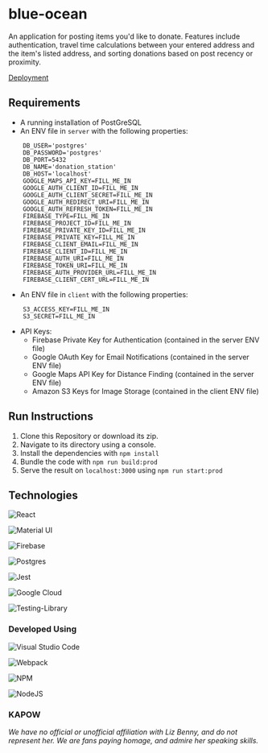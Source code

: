 # blue-ocean

An application for posting items you'd like to donate. Features include authentication, travel time calculations between your entered address and the item's listed address, and sorting donations based on post recency or proximity.

[Deployment](https://adb-blue-ocean.herokuapp.com/)

## Requirements

- A running installation of PostGreSQL
- An ENV file in `server` with the following properties:
```
	DB_USER='postgres'
	DB_PASSWORD='postgres'
	DB_PORT=5432
	DB_NAME='donation_station'
	DB_HOST='localhost'
	GOOGLE_MAPS_API_KEY=FILL_ME_IN
	GOOGLE_AUTH_CLIENT_ID=FILL_ME_IN
	GOOGLE_AUTH_CLIENT_SECRET=FILL_ME_IN
	GOOGLE_AUTH_REDIRECT_URI=FILL_ME_IN
	GOOGLE_AUTH_REFRESH_TOKEN=FILL_ME_IN
	FIREBASE_TYPE=FILL_ME_IN
	FIREBASE_PROJECT_ID=FILL_ME_IN
	FIREBASE_PRIVATE_KEY_ID=FILL_ME_IN
	FIREBASE_PRIVATE_KEY=FILL_ME_IN
	FIREBASE_CLIENT_EMAIL=FILL_ME_IN
	FIREBASE_CLIENT_ID=FILL_ME_IN
	FIREBASE_AUTH_URI=FILL_ME_IN
	FIREBASE_TOKEN_URI=FILL_ME_IN
	FIREBASE_AUTH_PROVIDER_URL=FILL_ME_IN
	FIREBASE_CLIENT_CERT_URL=FILL_ME_IN
```
- An ENV file in `client` with the following properties:
```
	S3_ACCESS_KEY=FILL_ME_IN
	S3_SECRET=FILL_ME_IN
```
- API Keys:
  - Firebase Private Key for Authentication (contained in the server ENV file)
  - Google OAuth Key for Email Notifications (contained in the server ENV file)
  - Google Maps API Key for Distance Finding (contained in the server ENV file)
  - Amazon S3 Keys for Image Storage (contained in the client ENV file)

## Run Instructions

1. Clone this Repository or download its zip.
2. Navigate to its directory using a console.
3. Install the dependencies with `npm install`
4. Bundle the code with `npm run build:prod`
5. Serve the result on `localhost:3000` using `npm run start:prod`

## Technologies

![React](https://img.shields.io/badge/react-%2320232a.svg?style=for-the-badge&logo=react&logoColor=%2361DAFB)

![Material UI](https://img.shields.io/badge/materialui-%230081CB.svg?style=for-the-badge&logo=material-ui&logoColor=white)

![Firebase](https://img.shields.io/badge/firebase-%23039BE5.svg?style=for-the-badge&logo=firebase)

![Postgres](https://img.shields.io/badge/postgres-%23316192.svg?style=for-the-badge&logo=postgresql&logoColor=white)

![Jest](https://img.shields.io/badge/-jest-%23C21325?style=for-the-badge&logo=jest&logoColor=white)

![Google Cloud](https://img.shields.io/badge/GoogleCloud-%234285F4.svg?style=for-the-badge&logo=google-cloud&logoColor=white)

![Testing-Library](https://img.shields.io/badge/-TestingLibrary-%23E33332?style=for-the-badge&logo=testing-library&logoColor=white)

### Developed Using

![Visual Studio Code](https://img.shields.io/badge/Visual%20Studio%20Code-0078d7.svg?style=for-the-badge&logo=visual-studio-code&logoColor=white)

![Webpack](https://img.shields.io/badge/webpack-%238DD6F9.svg?style=for-the-badge&logo=webpack&logoColor=black)

![NPM](https://img.shields.io/badge/NPM-%23000000.svg?style=for-the-badge&logo=npm&logoColor=white)

![NodeJS](https://img.shields.io/badge/node.js-6DA55F?style=for-the-badge&logo=node.js&logoColor=white)

### **KAPOW**

_We have no official or unofficial affiliation with Liz Benny, and do not represent her. We are fans paying homage, and admire her speaking skills._

